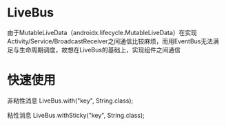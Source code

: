 # LiveBus
由于MutableLiveData（androidx.lifecycle.MutableLiveData）在实现Activity/Service/BroadcastReceiver之间通信比较麻烦，而用EventBus无法满足与生命周期调度，故想在LiveBus的基础上，实现组件之间通信

# 快速使用
非粘性消息
LiveBus.with("key", String.class);

粘性消息
LiveBus.withSticky("key", String.class);
